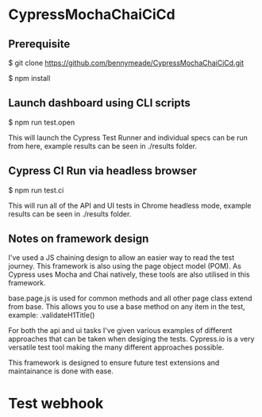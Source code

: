 # CypressMochaChaiCiCd

## Prerequisite
$ git clone https://github.com/bennymeade/CypressMochaChaiCiCd.git

$ npm install

## Launch dashboard using CLI scripts
$ npm run test.open

This will launch the Cypress Test Runner and individual specs can be run from here, example results can be seen in ./results folder.

## Cypress CI Run via headless browser
$ npm run test.ci

This will run all of the API and UI tests in Chrome headless mode, example results can be seen in ./results folder.

## Notes on framework design

I've used a JS chaining design to allow an easier way to read the test journey. This framework is also using the page object model (POM).
As Cypress uses Mocha and Chai natively, these tools are also utilised in this framework.

base.page.js is used for common methods and all other page class extend from base. This allows you to use a base method on any item in the test, example: .validateH1Title()

For both the api and ui tasks I've given various examples of different approaches that can be taken when desiging the tests. Cypress.io is a very versatile test tool making the many different approaches possible.

This framework is designed to ensure future test extensions and maintainance is done with ease.

# Test webhook